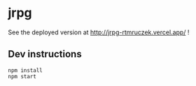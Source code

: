 # jrpg

See the deployed version at http://jrpg-rtmruczek.vercel.app/ !

## Dev instructions
```
npm install
npm start
```
